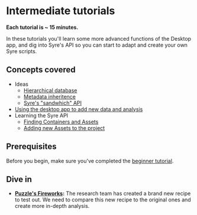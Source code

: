 # Intermediate tutorials
**Each tutorial is ~ 15 minutes.**

In these tutorials you'll learn some more advanced functions of the Desktop app, and dig into Syre's API so you can start to adapt and create your own Syre scripts.

## Concepts covered
+ Ideas
    - [Hierarchical database](fireworks/README.md#finding-assets)
    - [Metadata inheritence](fireworks/README.md#accessing-metadata)
    - [Syre's "sandwhich" API](fireworks/README.md#using-data)
+ [Using the desktop app to add new data and analysis](fireworks/README.md#new-data)
+ Learning the Syre API
    - [Finding Containers and Assets](fireworks/README.md#interacting-with-our-project)
    - [Adding new Assets to the project](fireworks/README.md#creating-assets)

## Prerequisites
Before you begin, make sure you've completed the [beginner tutorial](/beginner).

## Dive in
+ **[Puzzle's Fireworks](fireworks):** The research team has created a brand new recipe to test out. We need to compare this new recipe to the original ones and create more in-depth analysis.

